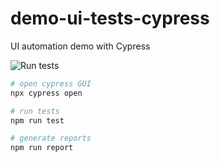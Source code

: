 # demo-ui-tests-cypress
UI automation demo with Cypress

![Run tests](https://github.com/adimoldovan/demo-ui-tests-cypress/workflows/Run%20tests/badge.svg)

```sh
# open cypress GUI
npx cypress open

# run tests
npm run test

# generate reports
npm run report
```
